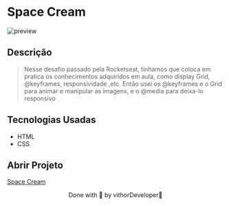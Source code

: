 
# Space Cream

![preview](https://user-images.githubusercontent.com/116108525/203674817-b66b73de-925c-43dc-bb3a-3f3b8ef7d1c4.png)

## Descrição

 > Nesse desafio passado pela Rocketseat, tinhamos que coloca em pratica os conhecimentos adquiridos em aula, como display Grid, @keyframes, responsividade ,etc. Então usei os @keyframes e o Grid para animar e manipular as imagens, e o @media para deixa-lo responsivo

## Tecnologias Usadas 

* HTML
* CSS
## Abrir Projeto

[Space Cream](https://space-cream-lyart.vercel.app)

<p align="center">Done with 💜 by vithorDeveloper👋</p>
